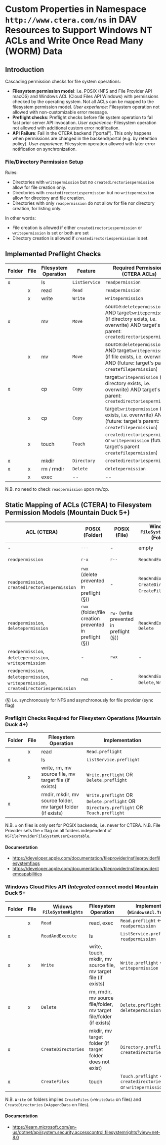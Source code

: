 # Custom Properties in Namespace `http://www.ctera.com/ns` in DAV Resources to Support Windows NT ACLs and Write Once Read Many (WORM) Data

## Introduction

Cascading permission checks for file system operations:

* **Filesystem permission model**: i.e. POSIX (NFS and File Provider API macOS) and
  Windows ACL (Cloud Files API Windows) with permissions checked by the operating system. Not all ACLs can
  be mapped to the filesystem permission model. _User experience:_ Filesystem operation not allowed with
  non-customizable error message.
* **Preflight checks**: Preflight checks before file system operation to fail fast prior server API invocation. _User
  experience:_ Filesystem operation not allowed with additional custom error notification.
* **API Failure**: Fail in the CTERA backend ("portal"). This only happens when permissions are changed in the
  backend/portal (e.g. by retention policy). _User experience:_ Filesystem operation allowed with later error
  notification on synchronization.

### File/Directory Permission Setup

Rules:

- Directories with `writepermission` but no `createdirectoriespermission` allow for file creation only.
- Directories with `createdirectoriespermission` but no `writepermission` allow for directory and file creation.
- Directories with only `readpermission` do not allow for file nor directory creation, for listing only.

In other words:

- File creation is allowed if either `createdirectoriespermission` or `writepermission` is set or both are set
- Directory creation is allowed if `createdirectoriespermission` is set.

## Implemented Preflight Checks

| Folder | File | Filesystem Operation | Feature       | Required Permissions (CTERA ACLs)                                                                                                               | Preflight Check |
|--------|------|----------------------|---------------|-------------------------------------------------------------------------------------------------------------------------------------------------|-----------------|
| x      |      | ls                   | `ListService` | `readpermission`                                                                                                                                | x               |
|        | x    | read                 | `Read`        | `readpermission`                                                                                                                                | x               |                      
|        | x    | write                | `Write`       | `writepermission`                                                                                                                               | x               |
| x      |      | mv                   | `Move`        | source:`deletepermission` AND target:`writepermission` (if directory exists, i.e. overwrite) AND target's parent: `createdirectoriespermission` | x               |
|        | x    | mv                   | `Move`        | source:`deletepermission` AND target:`writepermission` (if file exists, i.e. overwrite) AND (future: target's parent: `createfilepermission`)   | x               |
| x      |      | cp                   | `Copy`        | target:`writepermission` (if directory exists, i.e. overwrite) AND target's parent: `createdirectoriespermission`                               | x               |
|        | x    | cp                   | `Copy`        | target:`writepermission` (if file exists, i.e. overwrite) AND (future: target's parent: `createfilepermission`)                                 | x               |
|        | x    | touch                | `Touch`       | `createdirectoriespermission` or `writepermission` (future: target's parent `createfilepermission`)                                             | x               |
| x      |      | mkdir                | `Directory`   | `createdirectoriespermission`                                                                                                                   | x               |
| x      | x    | rm / rmdir           | `Delete`      | `deletepermission`                                                                                                                              | x               |
|        | x    | exec                 | --            | --                                                                                                                                              | --              |

N.B. no need to check `readpermission` upon mv/cp.

## Static Mapping of ACLs (CTERA) to Filesystem Permission Models (Mountain Duck 5+)

| ACL (CTERA)                                                                            | POSIX (Folder)                                          | POSIX (File)                             | Windows `FileSystemRights` (Folder)                       | Windows `FileSystemRights` (File) | Example (Folder)                                                   | Example (File)                                                  |
|----------------------------------------------------------------------------------------|---------------------------------------------------------|------------------------------------------|-----------------------------------------------------------|-----------------------------------|--------------------------------------------------------------------|-----------------------------------------------------------------|
| -                                                                                      | `---`                                                   | -                                        | empty                                                     | -                                 | `/ACL test (Alex Berman)/NoAccess/`                                | -                                                               |
| `readpermission`                                                                       | `r-x`                                                   | `r--`                                    | `ReadAndExecute`                                          | `Read`                            | `/ACL test (Alex Berman)/ReadOnly/`                                | `/ACL test (Alex Berman)/ReadOnly/ReadOnly.txt`                 |
| `readpermission`, `createdirectoriespermission`                                        | `rwx` (delete prevented in preflight (§))               | -                                        | `ReadAndExecute`, `CreateDirectories`, `CreateFiles` (!), | -                                 | `/WORM test (Alex Berman)/Retention Folder (no write, no delete)/` | -                                                               |
| `readpermission`, `deletepermission`                                                   | `rwx` (folder/file creation prevented in preflight (§)) | `rw-` (write prevented in preflight (§)) | `ReadAndExecute`,  `Delete`                               | `Read`, `Delete`                  | `/ACL test (Alex Berman)/NoCreateFolderPermission`                 | `/ACL test (Alex Berman)/NoCreateFolderPermission/trayIcon.png` |
| `readpermission`, `deletepermission`, `writepermission`                                | -                                                       | `rwx`                                    | -                                                         | `Read`, `Delete`, `Write`         | -                                                                  | `/ACL test (Alex Berman)/ReadWrite/Free Access.txt`             |
| `readpermission`, `deletepermission`, `writepermission`, `createdirectoriespermission` | `rwx`                                                   | -                                        | `ReadAndExecute`, `Delete`, `Write`                       | -                                 | `/ACL test (Alex Berman)/ReadWrite/`                               | -                                                               |

(§) i.e. synchronously for NFS and asynchronously for file provider (sync flag)

### Preflight Checks Required for Filesystem Operations (Mountain Duck 4+)

| Folder | File | Filesystem Operation                                         | Implementation                                                                        |
|--------|------|--------------------------------------------------------------|---------------------------------------------------------------------------------------|
|        | x    | read                                                         | `Read.preflight`                                                                      |
| x      |      | ls                                                           | `ListService.preflight`                                                               |                      
|        | x    | write, rm, mv source file, mv target file (if exists)        | `Write.preflight` OR `Delete.preflight`                                               |
| x      |      | rmdir, mkdir, mv source folder, mv target folder (if exists) | `Write.preflight` OR `Delete.preflight` OR `Directory.preflight` OR `Touch.preflight` |

N.B. `x` on files is only set for POSIX backends, i.e. never for CTERA.
N.B. File Provider sets the `x` flag on all folders independent of `NSFileProviderFileSystemUserExecutable`.

#### Documentation

* https://developer.apple.com/documentation/fileprovider/nsfileproviderfilesystemflags
* https://developer.apple.com/documentation/fileprovider/nsfileprovideritemcapabilities

### Windows Cloud Files API (_Integrated_ connect mode) Mountain Duck 5+

| Folder | File | Widows `FileSystemRights` | Filesystem Operation                                                | Implementation (`WindowsAcl.Translate`)                                  |
|--------|------|---------------------------|---------------------------------------------------------------------|--------------------------------------------------------------------------|
|        | x    | `Read`                    | read, exec                                                          | `Read.preflight` <-- `readpermission`                                    |                      
| x      |      | `ReadAndExecute`          | ls                                                                  | `ListService.preflight` <-- `readpermission`                             |                      
| x      | x    | `Write`                   | write, touch, mkdir, mv source file, mv target file (if exists)     | `Write.preflight` <-- `writepermission`                                  |
| x      | x    | `Delete`                  | rm, rmdir, mv source file/folder, mv target file/folder (if exists) | `Delete.preflight` <-- `deletepermission`                                |
| x      |      | `CreateDirectories`       | mkdir, mv target folder (if target folder does not exist)           | `Directory.preflight` <-- `createdirectoriespermission`                  |
| x      |      | `CreateFiles`             | touch                                                               | `Touch.preflight` <-- `createdirectoriespermission` or `writepermission` |

N.B. `Write` on folders implies `CreateFiles` (=`WriteData` on files) and `CreateDirectories` (=`AppendData` on files).

#### Documentation

* https://learn.microsoft.com/en-us/dotnet/api/system.security.accesscontrol.filesystemrights?view=net-8.0

